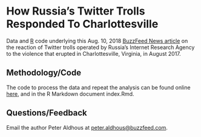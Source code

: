 # How Russia’s Twitter Trolls Responded To Charlottesville

Data and [R](https://www.r-project.org/) code underlying this Aug. 10, 2018 [BuzzFeed News article](https://www.buzzfeednews.com/article/peteraldhous/russia-twitter-trolls-charlottesville) on the reaction of Twitter trolls operated by Russia’s Internet Research Agency to the violence that erupted in Charlottesville, Virginia, in August 2017.

## Methodology/Code

The code to process the data and repeat the analysis can be found online [here](https://buzzfeednews.github.io/2018-08-charlottesville-twitter-trolls), and in the R Markdown document index.Rmd.


## Questions/Feedback

Email the author Peter Aldhous at peter.aldhous@buzzfeed.com.
